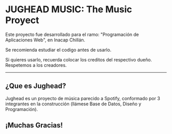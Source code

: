 <h1>JUGHEAD MUSIC: The Music Proyect</h1>
<p>Este proyecto fue desarrollado para el ramo: "Programación de Aplicaciones Web", en Inacap Chillán.</p>
<p>Se recomienda estudiar el codigo antes de usarlo.</p>
<p>Si quieres usarlo, recuerda colocar los creditos del respectivo dueño. Respetemos a los creadores.</p>

<hr>

<h2>¿Que es Jughead?</h2>
<p>Jughead es un proyecto de música parecido a Spotify, conformado por 3 integrantes en la construcción (llámese Base de Datos, Diseño y Programación).</p>

<h2>¡Muchas Gracias!</h2>